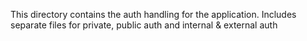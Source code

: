 This directory contains the auth handling for the application.
Includes separate files for private, public auth and internal & external auth
